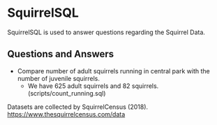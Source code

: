 # SquirrelSQL

SquirrelSQL is used to answer questions regarding the Squirrel Data.

## Questions and Answers
* Compare number of adult squirrels running in central park with the number of juvenile squirrels.
  - We have 625 adult squirrels and 82 squirrels. (scripts/count_running.sql)

Datasets are collected by SquirrelCensus (2018). https://www.thesquirrelcensus.com/data